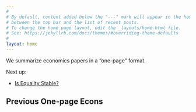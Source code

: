 ```yaml
---
#
# By default, content added below the "---" mark will appear in the home page
# between the top bar and the list of recent posts.
# To change the home page layout, edit the _layouts/home.html file.
# See: https://jekyllrb.com/docs/themes/#overriding-theme-defaults
#
layout: home
---
```


We summarize economics papers in a “one-page” format. 

Next up: 
* [Is Equality Stable?](https://debrajray.com/wp-content/uploads/2017/12/MRAerPP.pdf)

## Previous One-page Econs
  